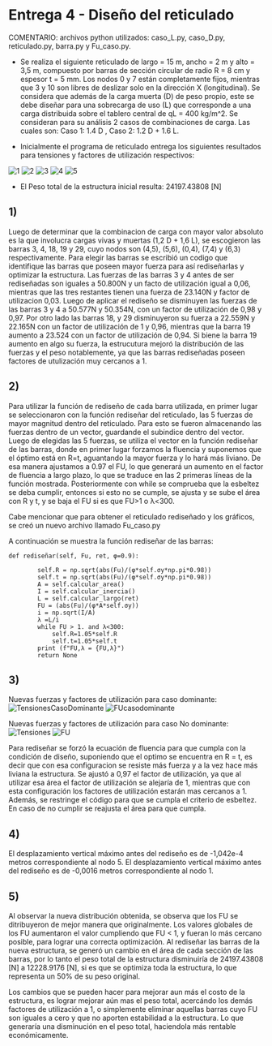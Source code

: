 # Entrega 4 - Diseño del reticulado

COMENTARIO: archivos python utilizados: caso_L.py, caso_D.py, reticulado.py, barra.py y Fu_caso.py.

* Se realiza el siguiente reticulado de largo = 15 m, ancho = 2 m y alto = 3,5 m, compuesto por barras de sección circular de radio R = 8 cm y espesor t = 5 mm. Los nodos 0 y 7 están completamente fijos, mientras que 3 y 10 son libres de deslizar solo en la dirección X (longitudinal). Se considera que además de la carga muerta (D) de peso propio, este se debe diseñar para una sobrecarga de uso (L) que corresponde a una carga distribuida sobre el tablero central de qL = 400 kg/m^2. Se consideran para su análisis 2 casos de combinaciones de carga. Las cuales son: Caso 1: 1.4 D  , Caso 2: 1.2 D + 1.6 L.

* Inicialmente el programa de reticulado entrega los siguientes resultados para tensiones y factores de utilización respectivos:

![1](https://user-images.githubusercontent.com/69275311/95888168-217ba800-0d57-11eb-8585-9700c260adf2.png)
![2](https://user-images.githubusercontent.com/69275311/95888183-25a7c580-0d57-11eb-876d-a47fa34dca22.png)
![3](https://user-images.githubusercontent.com/69275311/95888187-27718900-0d57-11eb-987a-767d817d98a0.png)
![4](https://user-images.githubusercontent.com/69275311/95888195-28a2b600-0d57-11eb-9745-675070fe3e92.png)
![5](https://user-images.githubusercontent.com/69275311/95888202-29d3e300-0d57-11eb-8eac-41f32483e1b2.png)

* El Peso total de la estructura inicial resulta: 24197.43808 [N]

## 1) 
Luego de determinar que la combinacion de carga con mayor valor absoluto es la que involucra cargas vivas y muertas (1,2 D + 1,6 L), se escogieron las barras 3, 4, 18, 19 y 29, cuyo nodos son (4,5), (5,6), (0,4), (7,4) y (6,3) respectivamente. Para elegir las barras se escribió un codigo que identifique las barras que poseen mayor fuerza para así rediseñarlas y optimizar la estructura. Las fuerzas de las barras 3 y 4 antes de ser rediseñadas son iguales a 50.800N y un facto de utilización igual a 0,06, mientras que las tres restantes tienen una fuerza de 23.140N y factor de utilizacion 0,03. Luego de aplicar el rediseño se disminuyen las fuerzas de las barras 3 y 4 a 50.577N y 50.354N, con un factor de utilización de 0,98 y 0,97. Por otro lado las barras 18, y 29 disminuyeron su fuerza a 22.559N y 22.165N con un factor de utilización de 1 y 0,96, mientras que la barra 19 aumento a 23.524 con un factor de utilización de 0,94. Si biene la barra 19 aumento en algo su fuerza, la estrucutura mejoró la distribución de las fuerzas y el peso notablemente, ya que las barras rediseñadas poseen factores de utulización muy cercanos a 1. 


## 2)

Para utilizar la función de rediseño de cada barra utilizada, en primer lugar se seleccionaron con la función rediseñar del reticulado, las 5 fuerzas de mayor magnitud dentro del reticulado. Para esto se fueron almacenando las fuerzas dentro de un vector, guardande el subindice dentro del vector. Luego de elegidas las 5 fuerzas, se utiliza el vector en la función rediseñar de las barras, donde en primer lugar forzamos la fluencia y suponemos que el óptimo está en R=t, aguantando la mayor fuerza y lo hará más liviano. De esa manera ajustamos a 0.97 el FU, lo que generará un aumento en el factor de fluencia a largo plazo, lo que se traduce en las 2 primeras líneas de la función mostrada. Posteriormente con while se comprueba que la esbeltez se deba cumplir, entonces si esto no se cumple, se ajusta y se sube el área con R y t, y se baja el FU si es que FU>1 o λ<300.

Cabe mencionar que para obtener el reticulado rediseñado y los gráficos, se creó un nuevo archivo llamado Fu_caso.py

A continuación se muestra la función rediseñar de las barras:

```
def rediseñar(self, Fu, ret, φ=0.9):

		self.R = np.sqrt(abs(Fu)/(φ*self.σy*np.pi*0.98))
		self.t = np.sqrt(abs(Fu)/(φ*self.σy*np.pi*0.98))
		A = self.calcular_area()
		I = self.calcular_inercia()
		L = self.calcular_largo(ret)
		FU = (abs(Fu)/(φ*A*self.σy))
		i = np.sqrt(I/A)
		λ =L/i
		while FU > 1. and λ<300:
			self.R=1.05*self.R
			self.t=1.05*self.t
		print (f"FU,λ = {FU,λ}")
		return None
```


## 3)
Nuevas fuerzas y factores de utilización para caso dominante:
![TensionesCasoDominante](https://user-images.githubusercontent.com/53920966/95929337-1e55db80-0d9a-11eb-8c3b-d5675f8f567a.png)
![FUcasodominante](https://user-images.githubusercontent.com/53920966/95929399-4b09f300-0d9a-11eb-82bd-078c55dc74f3.png)

Nuevas fuerzas y factores de utilización para caso No dominante:
![Tensiones](https://user-images.githubusercontent.com/53920966/95929451-670d9480-0d9a-11eb-82b0-24aa34cff32c.png)
![FU](https://user-images.githubusercontent.com/53920966/95929454-67a62b00-0d9a-11eb-95f4-dd7117b961fb.png)

Para rediseñar se forzó la ecuación de fluencia para que cumpla con la condición de diseño, suponiendo que el optimo se encuentra en R = t, es decir que con esa configuracion se resiste más fuerza y a la vez hace más liviana la estructura. Se ajustó a 0,97 el factor de utilización, ya que al utilizar esa área el factor de utilización se alejaría de 1, mientras que con esta configuración los factores de utilización estarán mas cercanos a 1. Además, se restringe el código para que se cumpla el criterio de esbeltez. En caso de no cumplir se reajusta el área para que cumpla.




## 4)
El desplazamiento vertical máximo antes del rediseño es de -1,042e-4 metros correspondiente al nodo 5.
El desplazamiento vertical máximo antes del rediseño es de -0,0016 metros correspondiente al nodo 1.



## 5)

Al observar la nueva distribución obtenida, se observa que los FU se ditribuyeron de mejor manera que originalmente. Los valores globales de los FU aumentaron el valor cumpliendo que FU < 1, y fueran lo más cercano posible, para lograr una correcta optimización. Al rediseñar las barras de la nueva estructura, se generó un cambio en el área de cada sección de las barras, por lo tanto el peso total de la estructura disminuiría de 24197.43808 [N] a 12228.9176 [N], si es que se optimiza toda la estructura, lo que representa un 50% de su peso original.

Los cambios que se pueden hacer para mejorar aun más el costo de la estructura, es lograr mejorar aún mas el peso total, acercándo los demás factores de utilización a 1, o simplemente eliminar aquellas barras cuyo FU son iguales a cero y que no aporten estabilidad a la estructura. Lo que generaría una disminución en el peso total, haciendola más rentable económicamente.

